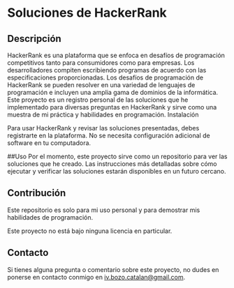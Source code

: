 # Soluciones de HackerRank
## Descripción

HackerRank es una plataforma que se enfoca en desafíos de programación competitivos tanto para consumidores como para empresas. Los desarrolladores compiten escribiendo programas de acuerdo con las especificaciones proporcionadas. Los desafíos de programación de HackerRank se pueden resolver en una variedad de lenguajes de programación e incluyen una amplia gama de dominios de la informática. Este proyecto es un registro personal de las soluciones que he implementado para diversas preguntas en HackerRank y sirve como una muestra de mi práctica y habilidades en programación.
Instalación

Para usar HackerRank y revisar las soluciones presentadas, debes registrarte en la plataforma. No se necesita configuración adicional de software en tu computadora.

##Uso
Por el momento, este proyecto sirve como un repositorio para ver las soluciones que he creado. Las instrucciones más detalladas sobre cómo ejecutar y verificar las soluciones estarán disponibles en un futuro cercano.

## Contribución

Este repositorio es solo para mi uso personal y para demostrar mis habilidades de programación.

Este proyecto no está bajo ninguna licencia en particular.
## Contacto

Si tienes alguna pregunta o comentario sobre este proyecto, no dudes en ponerse en contacto conmigo en iv.bozo.catalan@gmail.com.
